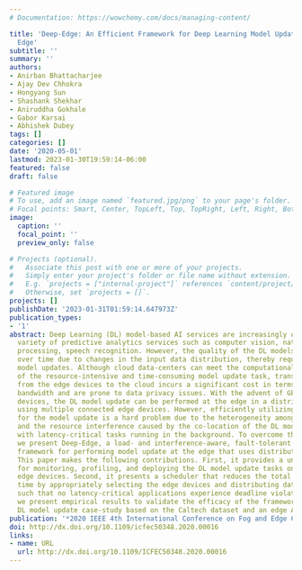 ```yaml
---
# Documentation: https://wowchemy.com/docs/managing-content/

title: 'Deep-Edge: An Efficient Framework for Deep Learning Model Update on Heterogeneous
  Edge'
subtitle: ''
summary: ''
authors:
- Anirban Bhattacharjee
- Ajay Dev Chhokra
- Hongyang Sun
- Shashank Shekhar
- Aniruddha Gokhale
- Gabor Karsai
- Abhishek Dubey
tags: []
categories: []
date: '2020-05-01'
lastmod: 2023-01-30T19:59:14-06:00
featured: false
draft: false

# Featured image
# To use, add an image named `featured.jpg/png` to your page's folder.
# Focal points: Smart, Center, TopLeft, Top, TopRight, Left, Right, BottomLeft, Bottom, BottomRight.
image:
  caption: ''
  focal_point: ''
  preview_only: false

# Projects (optional).
#   Associate this post with one or more of your projects.
#   Simply enter your project's folder or file name without extension.
#   E.g. `projects = ["internal-project"]` references `content/project/deep-learning/index.md`.
#   Otherwise, set `projects = []`.
projects: []
publishDate: '2023-01-31T01:59:14.647973Z'
publication_types:
- '1'
abstract: Deep Learning (DL) model-based AI services are increasingly offered in a
  variety of predictive analytics services such as computer vision, natural language
  processing, speech recognition. However, the quality of the DL models can degrade
  over time due to changes in the input data distribution, thereby requiring periodic
  model updates. Although cloud data-centers can meet the computational requirements
  of the resource-intensive and time-consuming model update task, transferring data
  from the edge devices to the cloud incurs a significant cost in terms of network
  bandwidth and are prone to data privacy issues. With the advent of GPU-enabled edge
  devices, the DL model update can be performed at the edge in a distributed manner
  using multiple connected edge devices. However, efficiently utilizing the edge resources
  for the model update is a hard problem due to the heterogeneity among the edge devices
  and the resource interference caused by the co-location of the DL model update task
  with latency-critical tasks running in the background. To overcome these challenges,
  we present Deep-Edge, a load- and interference-aware, fault-tolerant resource management
  framework for performing model update at the edge that uses distributed training.
  This paper makes the following contributions. First, it provides a unified framework
  for monitoring, profiling, and deploying the DL model update tasks on heterogeneous
  edge devices. Second, it presents a scheduler that reduces the total re-training
  time by appropriately selecting the edge devices and distributing data among them
  such that no latency-critical applications experience deadline violations. Finally,
  we present empirical results to validate the efficacy of the framework using a real-world
  DL model update case-study based on the Caltech dataset and an edge AI cluster testbed.
publication: '*2020 IEEE 4th International Conference on Fog and Edge Computing (ICFEC)*'
doi: http://dx.doi.org/10.1109/icfec50348.2020.00016
links:
- name: URL
  url: http://dx.doi.org/10.1109/ICFEC50348.2020.00016
---
```

